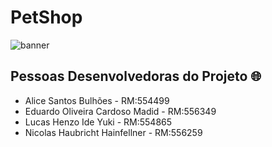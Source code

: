 # PetShop

![banner](https://github.com/L-A-N-E/CP2_Edge_1SEM/assets/153787379/132308ff-27a0-45e7-8323-80d9103f2390)

## Pessoas Desenvolvedoras do Projeto :globe_with_meridians:

* Alice Santos Bulhões - RM:554499
* Eduardo Oliveira Cardoso Madid - RM:556349
* Lucas Henzo Ide Yuki - RM:554865
* Nicolas Haubricht Hainfellner - RM:556259
